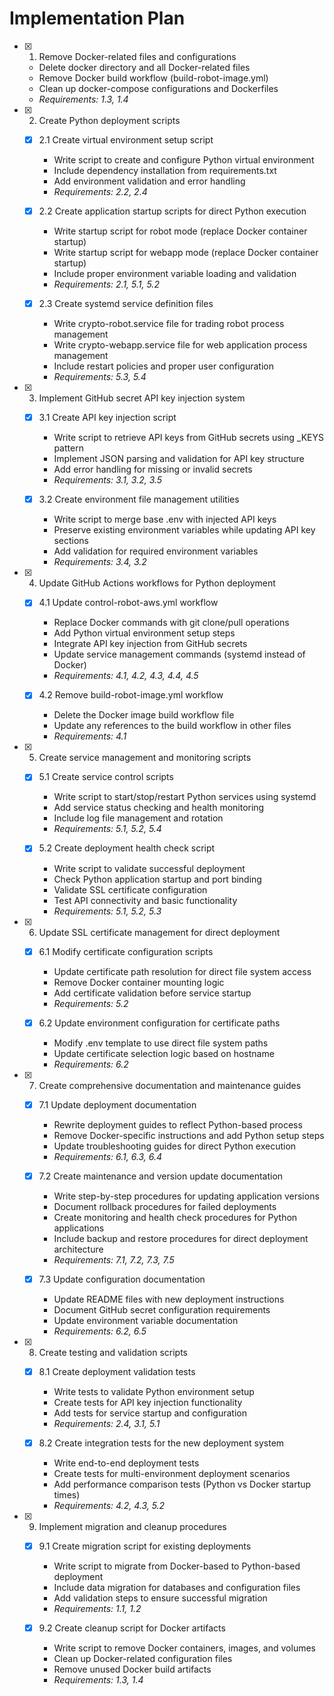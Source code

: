 # Implementation Plan

- [x] 1. Remove Docker-related files and configurations



  - Delete docker directory and all Docker-related files
  - Remove Docker build workflow (build-robot-image.yml)
  - Clean up docker-compose configurations and Dockerfiles
  - _Requirements: 1.3, 1.4_

- [x] 2. Create Python deployment scripts

  - [x] 2.1 Create virtual environment setup script


    - Write script to create and configure Python virtual environment
    - Include dependency installation from requirements.txt
    - Add environment validation and error handling
    - _Requirements: 2.2, 2.4_

  - [x] 2.2 Create application startup scripts for direct Python execution


    - Write startup script for robot mode (replace Docker container startup)
    - Write startup script for webapp mode (replace Docker container startup)
    - Include proper environment variable loading and validation
    - _Requirements: 2.1, 5.1, 5.2_

  - [x] 2.3 Create systemd service definition files


    - Write crypto-robot.service file for trading robot process management
    - Write crypto-webapp.service file for web application process management
    - Include restart policies and proper user configuration
    - _Requirements: 5.3, 5.4_

- [x] 3. Implement GitHub secret API key injection system

  - [x] 3.1 Create API key injection script


    - Write script to retrieve API keys from GitHub secrets using <HOST>_KEYS pattern
    - Implement JSON parsing and validation for API key structure
    - Add error handling for missing or invalid secrets
    - _Requirements: 3.1, 3.2, 3.5_

  - [x] 3.2 Create environment file management utilities


    - Write script to merge base .env with injected API keys
    - Preserve existing environment variables while updating API key sections
    - Add validation for required environment variables
    - _Requirements: 3.4, 3.2_

- [x] 4. Update GitHub Actions workflows for Python deployment

  - [x] 4.1 Update control-robot-aws.yml workflow


    - Replace Docker commands with git clone/pull operations
    - Add Python virtual environment setup steps
    - Integrate API key injection from GitHub secrets
    - Update service management commands (systemd instead of Docker)
    - _Requirements: 4.1, 4.2, 4.3, 4.4, 4.5_

  - [x] 4.2 Remove build-robot-image.yml workflow

    - Delete the Docker image build workflow file
    - Update any references to the build workflow in other files
    - _Requirements: 4.1_

- [x] 5. Create service management and monitoring scripts

  - [x] 5.1 Create service control scripts


    - Write script to start/stop/restart Python services using systemd
    - Add service status checking and health monitoring
    - Include log file management and rotation
    - _Requirements: 5.1, 5.2, 5.4_

  - [x] 5.2 Create deployment health check script


    - Write script to validate successful deployment
    - Check Python application startup and port binding
    - Validate SSL certificate configuration
    - Test API connectivity and basic functionality
    - _Requirements: 5.1, 5.2, 5.3_

- [x] 6. Update SSL certificate management for direct deployment

  - [x] 6.1 Modify certificate configuration scripts


    - Update certificate path resolution for direct file system access
    - Remove Docker container mounting logic
    - Add certificate validation before service startup
    - _Requirements: 5.2_

  - [x] 6.2 Update environment configuration for certificate paths


    - Modify .env template to use direct file system paths
    - Update certificate selection logic based on hostname
    - _Requirements: 6.2_

- [x] 7. Create comprehensive documentation and maintenance guides

  - [x] 7.1 Update deployment documentation


    - Rewrite deployment guides to reflect Python-based process
    - Remove Docker-specific instructions and add Python setup steps
    - Update troubleshooting guides for direct Python execution
    - _Requirements: 6.1, 6.3, 6.4_

  - [x] 7.2 Create maintenance and version update documentation


    - Write step-by-step procedures for updating application versions
    - Document rollback procedures for failed deployments
    - Create monitoring and health check procedures for Python applications
    - Include backup and restore procedures for direct deployment architecture
    - _Requirements: 7.1, 7.2, 7.3, 7.5_

  - [x] 7.3 Update configuration documentation


    - Update README files with new deployment instructions
    - Document GitHub secret configuration requirements
    - Update environment variable documentation
    - _Requirements: 6.2, 6.5_

- [x] 8. Create testing and validation scripts

  - [x] 8.1 Create deployment validation tests


    - Write tests to validate Python environment setup
    - Create tests for API key injection functionality
    - Add tests for service startup and configuration
    - _Requirements: 2.4, 3.1, 5.1_

  - [x] 8.2 Create integration tests for the new deployment system


    - Write end-to-end deployment tests
    - Create tests for multi-environment deployment scenarios
    - Add performance comparison tests (Python vs Docker startup times)
    - _Requirements: 4.2, 4.3, 5.2_

- [x] 9. Implement migration and cleanup procedures


  - [x] 9.1 Create migration script for existing deployments


    - Write script to migrate from Docker-based to Python-based deployment
    - Include data migration for databases and configuration files
    - Add validation steps to ensure successful migration
    - _Requirements: 1.1, 1.2_

  - [x] 9.2 Create cleanup script for Docker artifacts


    - Write script to remove Docker containers, images, and volumes
    - Clean up Docker-related configuration files
    - Remove unused Docker build artifacts
    - _Requirements: 1.3, 1.4_